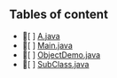 ## Tables of content
- 📄[ ] [A.java](./A.java)
- 📄[ ] [Main.java](./Main.java)
- 📄[ ] [ObjectDemo.java](./ObjectDemo.java)
- 📄[ ] [SubClass.java](./SubClass.java)
